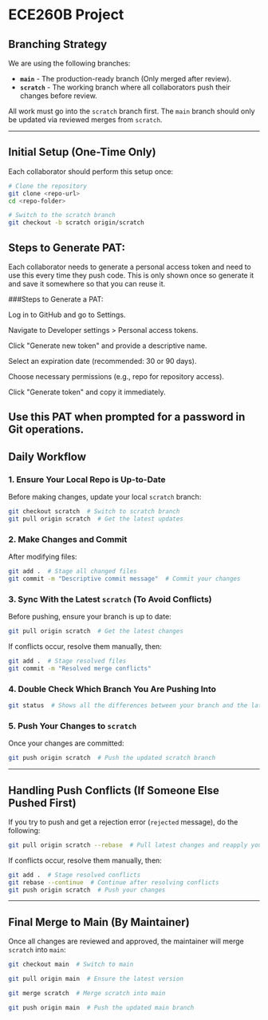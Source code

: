 # ECE260B Project

## **Branching Strategy**
We are using the following branches:
- **`main`** - The production-ready branch (Only merged after review).
- **`scratch`** - The working branch where all collaborators push their changes before review.

All work must go into the `scratch` branch first. The `main` branch should only be updated via reviewed merges from `scratch`.

---

## **Initial Setup (One-Time Only)**
Each collaborator should perform this setup once:
```sh
# Clone the repository
git clone <repo-url>
cd <repo-folder>

# Switch to the scratch branch
git checkout -b scratch origin/scratch
```

## **Steps to Generate PAT:**
Each collaborator needs to generate a personal access token and need to use this every time they push code. This is only shown once so generate it and save it somewhere so that you can reuse it.

###Steps to Generate a PAT:

Log in to GitHub and go to Settings.

Navigate to Developer settings > Personal access tokens.

Click "Generate new token" and provide a descriptive name.

Select an expiration date (recommended: 30 or 90 days).

Choose necessary permissions (e.g., repo for repository access).

Click "Generate token" and copy it immediately.

Use this PAT when prompted for a password in Git operations.
---

## **Daily Workflow**

### **1. Ensure Your Local Repo is Up-to-Date**
Before making changes, update your local `scratch` branch:
```sh
git checkout scratch  # Switch to scratch branch
git pull origin scratch  # Get the latest updates
```

### **2. Make Changes and Commit**
After modifying files:
```sh
git add .  # Stage all changed files
git commit -m "Descriptive commit message"  # Commit your changes
```

### **3. Sync With the Latest `scratch` (To Avoid Conflicts)**
Before pushing, ensure your branch is up to date:
```sh
git pull origin scratch  # Get the latest changes
```
If conflicts occur, resolve them manually, then:
```sh
git add .  # Stage resolved files
git commit -m "Resolved merge conflicts"
```

### **4. Double Check Which Branch You Are Pushing Into**
```sh
git status  # Shows all the differences between your branch and the latset one
```

### **5. Push Your Changes to `scratch`**
Once your changes are committed:
```sh
git push origin scratch  # Push the updated scratch branch
```

---

## **Handling Push Conflicts (If Someone Else Pushed First)**
If you try to push and get a rejection error (`rejected` message), do the following:
```sh
git pull origin scratch --rebase  # Pull latest changes and reapply your commits
```
If conflicts occur, resolve them manually, then:
```sh
git add .  # Stage resolved conflicts
git rebase --continue  # Continue after resolving conflicts
git push origin scratch  # Push your changes
```

---

## **Final Merge to Main (By Maintainer)**
Once all changes are reviewed and approved, the maintainer will merge `scratch` into `main`:
```sh
git checkout main  # Switch to main

git pull origin main  # Ensure the latest version

git merge scratch  # Merge scratch into main

git push origin main  # Push the updated main branch
```



